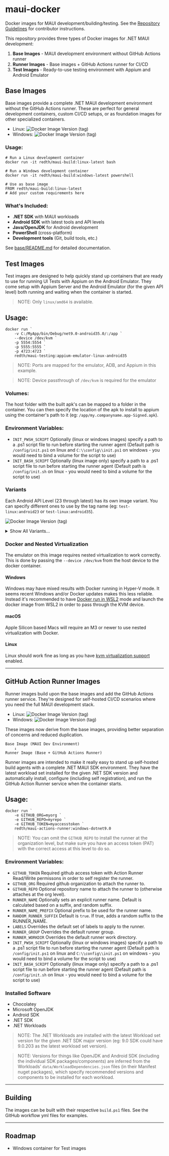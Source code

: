 # maui-docker
Docker images for MAUI development/building/testing. See the [Repository Guidelines](AGENTS.md) for contributor instructions.

This repository provides three types of Docker images for .NET MAUI development:

1. **Base Images** - MAUI development environment without GitHub Actions runner
2. **Runner Images** - Base images + GitHub Actions runner for CI/CD
3. **Test Images** - Ready-to-use testing environment with Appium and Android Emulator

## Base Images

Base images provide a complete .NET MAUI development environment without the GitHub Actions runner. These are perfect for general development containers, custom CI/CD setups, or as foundation images for other specialized containers.

- Linux: ![Docker Image Version (tag)](https://img.shields.io/docker/v/redth/maui-build/linux-latest?link=https%3A%2F%2Fhub.docker.com%2Fr%2Fredth%2Fmaui-build%2Ftags)
- Windows: ![Docker Image Version (tag)](https://img.shields.io/docker/v/redth/maui-build/windows-latest?link=https%3A%2F%2Fhub.docker.com%2Fr%2Fredth%2Fmaui-build%2Ftags)

### Usage:

```pwsh
# Run a Linux development container
docker run -it redth/maui-build:linux-latest bash

# Run a Windows development container  
docker run -it redth/maui-build:windows-latest powershell

# Use as base image
FROM redth/maui-build:linux-latest
# Add your custom requirements here
```

### What's Included:
- **.NET SDK** with MAUI workloads
- **Android SDK** with latest tools and API levels
- **Java/OpenJDK** for Android development
- **PowerShell** (cross-platform)
- **Development tools** (Git, build tools, etc.)

See [base/README.md](base/README.md) for detailed documentation.



## Test Images

Test images are designed to help quickly stand up containers that are ready to use for running UI Tests with Appium on the Android Emulator.  They come setup with Appium Server and the Android Emulator (for the given API level) both running and waiting when the container is started.

> NOTE: Only `linux/amd64` is available.

## Usage:

```pwsh
docker run `
    -v C:/MyApp/bin/Debug/net9.0-android35.0/:/app `
    --device /dev/kvm `
    -p 5554:5554 `
    -p 5555:5555 `
    -p 4723:4723 `
    redth/maui-testing:appium-emulator-linux-android35
```

> NOTE: Ports are mapped for the emulator, ADB, and Appium in this example.

> NOTE: Device passthrough of `/dev/kvm` is required for the emulator

### Volumes:
The host folder with the built apk's can be mapped to a folder in the container.  You can then specify the location of the apk to install to appium using the container's path to it (eg: `/app/my.companyname.app-Signed.apk`).

### Environment Variables:
- `INIT_PWSH_SCRIPT` Optionally (linux or windows images) specify a path to a .ps1 script file to run before starting the runner agent (Default path is `/config/init.ps1` on linux and `C:\\config\\init.ps1` on windows - you would need to bind a volume for the script to use)
- `INIT_BASH_SCRIPT` Optionally (linux image only) specify a path to a .ps1 script file to run before starting the runner agent (Default path is `/config/init.sh` on linux - you would need to bind a volume for the script to use)

### Variants

Each Android API Level (23 through latest) has its own image variant.  You can specify different ones to use by the tag name (eg: `test-linux:android23` or `test-linux:android35`).

![Docker Image Version (tag)](https://img.shields.io/docker/v/redth/maui-testing/appium-emulator-linux-android35?link=https%3A%2F%2Fhub.docker.com%2Fr%2Fredth%2Fmaui-testing%2Ftags)

<details>

<summary>Show All Variants...</summary>

- ![Docker Image Version (tag)](https://img.shields.io/docker/v/redth/maui-testing/appium-emulator-linux-android23?link=https%3A%2F%2Fhub.docker.com%2Fr%2Fredth%2Fmaui-testing%2Ftags)
- ![Docker Image Version (tag)](https://img.shields.io/docker/v/redth/maui-testing/appium-emulator-linux-android24?link=https%3A%2F%2Fhub.docker.com%2Fr%2Fredth%2Fmaui-testing%2Ftags)
- ![Docker Image Version (tag)](https://img.shields.io/docker/v/redth/maui-testing/appium-emulator-linux-android25?link=https%3A%2F%2Fhub.docker.com%2Fr%2Fredth%2Fmaui-testing%2Ftags)
- ![Docker Image Version (tag)](https://img.shields.io/docker/v/redth/maui-testing/appium-emulator-linux-android26?link=https%3A%2F%2Fhub.docker.com%2Fr%2Fredth%2Fmaui-testing%2Ftags)
- ![Docker Image Version (tag)](https://img.shields.io/docker/v/redth/maui-testing/appium-emulator-linux-android28?link=https%3A%2F%2Fhub.docker.com%2Fr%2Fredth%2Fmaui-testing%2Ftags)
- ![Docker Image Version (tag)](https://img.shields.io/docker/v/redth/maui-testing/appium-emulator-linux-android29?link=https%3A%2F%2Fhub.docker.com%2Fr%2Fredth%2Fmaui-testing%2Ftags)
- ![Docker Image Version (tag)](https://img.shields.io/docker/v/redth/maui-testing/appium-emulator-linux-android30?link=https%3A%2F%2Fhub.docker.com%2Fr%2Fredth%2Fmaui-testing%2Ftags)
- ![Docker Image Version (tag)](https://img.shields.io/docker/v/redth/maui-testing/appium-emulator-linux-android31?link=https%3A%2F%2Fhub.docker.com%2Fr%2Fredth%2Fmaui-testing%2Ftags)
- ![Docker Image Version (tag)](https://img.shields.io/docker/v/redth/maui-testing/appium-emulator-linux-android32?link=https%3A%2F%2Fhub.docker.com%2Fr%2Fredth%2Fmaui-testing%2Ftags)
- ![Docker Image Version (tag)](https://img.shields.io/docker/v/redth/maui-testing/appium-emulator-linux-android33?link=https%3A%2F%2Fhub.docker.com%2Fr%2Fredth%2Fmaui-testing%2Ftags)
- ![Docker Image Version (tag)](https://img.shields.io/docker/v/redth/maui-testing/appium-emulator-linux-android34?link=https%3A%2F%2Fhub.docker.com%2Fr%2Fredth%2Fmaui-testing%2Ftags)
- ![Docker Image Version (tag)](https://img.shields.io/docker/v/redth/maui-testing/appium-emulator-linux-android35?link=https%3A%2F%2Fhub.docker.com%2Fr%2Fredth%2Fmaui-testing%2Ftags)
 
</details>

### Docker and Nested Virtualization
The emulator on this image requires nested virtualization to work correctly.  This is done by passing the `--device /dev/kvm` from the host device to the docker container.

#### Windows
Windows may have mixed results with Docker running in Hyper-V mode.  It seems recent Windows and/or Docker updates makes this less reliable.  Instead it's recommended to have [Docker run in WSL2](https://docs.docker.com/desktop/features/wsl/) mode and launch the docker image from WSL2 in order to pass through the KVM device.

#### macOS
Apple Silicon based Macs will require an M3 or newer to use nested virtualization with Docker.

#### Linux
Linux should work fine as long as you have [kvm virtualization support](https://docs.docker.com/desktop/setup/install/linux/#kvm-virtualization-support) enabled.

--------------------

## GitHub Action Runner Images

Runner images build upon the base images and add the GitHub Actions runner service. They're designed for self-hosted CI/CD scenarios where you need the full MAUI development stack.

- Linux: ![Docker Image Version (tag)](https://img.shields.io/docker/v/redth/maui-actions-runner/linux-dotnet9.0?link=https%3A%2F%2Fhub.docker.com%2Fr%2Fredth%2Fmaui-actions-runner%2Ftags)
- Windows: ![Docker Image Version (tag)](https://img.shields.io/docker/v/redth/maui-actions-runner/windows-dotnet9.0?link=https%3A%2F%2Fhub.docker.com%2Fr%2Fredth%2Fmaui-actions-runner%2Ftags)

These images now derive from the base images, providing better separation of concerns and reduced duplication.

```
Base Image (MAUI Dev Environment) 
    ↓
Runner Image (Base + GitHub Actions Runner)
```

Runner images are intended to make it really easy to stand up self-hosted build agents with a complete .NET MAUI SDK environment. They have the latest workload set installed for the given .NET SDK version and automatically install, configure (including self registration), and run the GitHub Action Runner service when the container starts.

## Usage:

```pwsh
docker run `
    -e GITHUB_ORG=myorg `
    -e GITHUB_REPO=myrepo `
    -e GITHUB_TOKEN=myaccesstoken `
    redth/maui-actions-runner:windows-dotnet9.0
```

> NOTE: You can omit the `GITHUB_REPO` to install the runner at the organization level, but make sure you have an access token (PAT) with the correct access at this level to do so.

### Environment Variables:
- `GITHUB_TOKEN` Required github access token with Action Runner Read/Write permissons in order to self register the runner.
- `GITHUB_ORG` Required github organization to attach the runner to.
- `GITHUB_REPO` Optional repository name to attach the runner to (otherwise attaches at the org level).
- `RUNNER_NAME` Optionally sets an explicit runner name.  Default is calculated based on a suffix, and random suffix.
- `RUNNER_NAME_PREFIX` Optional prefix to be used for the runner name.
- `RANDOM_RUNNER_SUFFIX` Default is `true`.  If true, adds a random suffix to the RUNNER_NAME.
- `LABELS` Overrides the default set of labels to apply to the runner.
- `RUNNER_GROUP` Overrides the default runner group.
- `RUNNER_WORKDIR` Overrides the default runner work directory.
- `INIT_PWSH_SCRIPT` Optionally (linux or windows images) specify a path to a .ps1 script file to run before starting the runner agent (Default path is `/config/init.ps1` on linux and `C:\\config\\init.ps1` on windows - you would need to bind a volume for the script to use)
- `INIT_BASH_SCRIPT` Optionally (linux image only) specify a path to a .ps1 script file to run before starting the runner agent (Default path is `/config/init.sh` on linux - you would need to bind a volume for the script to use)

### Installed Software
- Chocolatey
- Microsoft OpenJDK
- Android SDK
- .NET SDK
- .NET Workloads

> NOTE: The .NET Workloads are installed with the latest Workload set version for the given .NET SDK major version (eg: 9.0 SDK could have 9.0.203 as the latest workload set version).

> NOTE: Versions for things like OpenJDK and Android SDK (including the individual SDK packages/components) are inferred from the Workloads' `data/WorkloadDependencies.json` files (in their Manifest nuget packages), which specify recommended versions and components to be installed for each workload.

------------------


## Building

The images can be built with their respective `build.ps1` files.  See the GitHub workflow yml files for examples.


-------------------


## Roadmap

- Windows container for Test images
